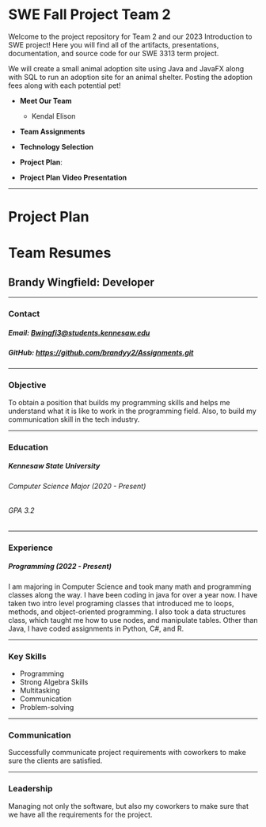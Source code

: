 # SWE Fall Project Team 2
Welcome to the project repository for Team 2 and our 2023 Introduction to SWE project! Here you will find all of the artifacts, presentations, documentation, and source code for our SWE 3313 term project.

We will create a small animal adoption site using Java and JavaFX along with SQL to run an adoption site for an animal shelter. Posting the adoption fees along with each potential pet!

+ **Meet Our Team**
  + Kendal Elison

+ **Team Assignments**

+ **Technology Selection**

+ **Project Plan**: 

+ **Project Plan Video Presentation**
---
# Project Plan
# Team Resumes
## Brandy Wingfield: Developer
---
### Contact 
##### Email: Bwingfi3@students.kennesaw.edu
##### GitHub: https://github.com/brandyy2/Assignments.git
---
### Objective
To obtain a position that builds my programming skills and helps me understand what it is like to work in the programming field. Also, to build my communication skill in the tech industry.
***
### Education
##### Kennesaw State University
###### Computer Science Major (2020 - Present)
###### GPA 3.2
---
### Experience
##### Programming (2022 - Present)
I am majoring in Computer Science and took many math and programming classes along the way. I have been coding in java for over a year now. I have taken two intro level programing classes that introduced me to loops, methods, and object-oriented programming. I also took a data structures class, which taught me how to use nodes, and manipulate tables. Other than Java, I have coded assignments in Python, C#, and R.

---
### Key Skills
+ Programming
+ Strong Algebra Skills
+ Multitasking
+ Communication
+ Problem-solving
---
### Communication
Successfully communicate project requirements with coworkers to make sure the clients are satisfied.

---
### Leadership
Managing not only the software, but also my coworkers to make sure that we have all the requirements for the project.
